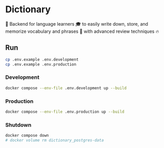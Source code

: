 # Dictionary

🚀 Backend for language learners 🎓 to easily write down, store, and memorize vocabulary and phrases 📘 with advanced review techniques 🔥

## Run

```bash
cp .env.example .env.development
cp .env.example .env.production
```

### Development

```bash
docker compose --env-file .env.development up --build
```

### Production

```bash
docker compose --env-file .env.production up --build
```

### Shutdown

```bash
docker compose down
# docker volume rm dictionary_postgres-data
```

